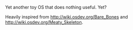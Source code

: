 Yet another toy OS that does nothing useful. Yet?

Heavily inspired from http://wiki.osdev.org/Bare_Bones and http://wiki.osdev.org/Meaty_Skeleton.
